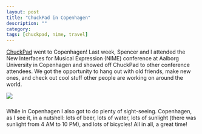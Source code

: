 ```yaml
---
layout: post
title: "ChuckPad in Copenhagen"
description: ""
category: 
tags: [chuckpad, nime, travel]
---
```


[ChuckPad][1] went to Copenhagen! Last week, Spencer and I attended the New Interfaces for Musical Expression (NIME) conference at Aalborg University in Copenhagen and showed off ChuckPad to other conference attendees. We got the opportunity to hang out with old friends, make new ones, and check out cool stuff other people are working on around the world. 

<div>
	<img class="rounded-corners" style="max-width: 600px; border: 1px;" src="{{ site.images2017 }}/05-24/chuckpad.jpg"/>
	<p class="caption-text" style="line-height: 1.5em; margin-bottom: 24px;"><strong></strong></p>
</div>

While in Copenhagen I also got to do plenty of sight-seeing. Copenhagen, as I see it, in a nutshell: lots of beer, lots of water, lots of sunlight (there was sunlight from 4 AM to 10 PM), and lots of bicycles! All in all, a great time! 

[1]: https://chuckpad.io/about